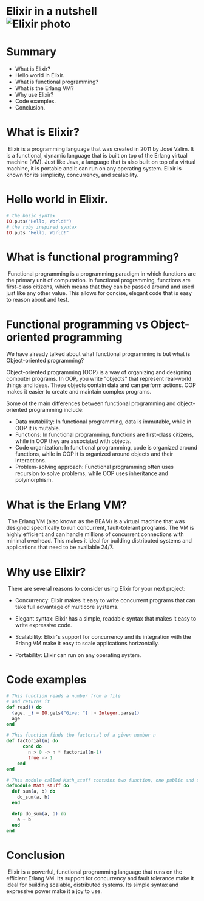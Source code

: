 # Elixir in a nutshell <br>![Elixir photo](https://www.educative.io/cdn-cgi/image/f=auto,fit=contain,w=600/api/page/6426448461561856/image/download/5007090753470464)

# Summary
* What is Elixir?
* Hello world in Elixir.
* What is functional programming?
* What is the Erlang VM?
* Why use Elixir?
* Code examples. 
* Conclusion.

# What is Elixir?
&nbsp;Elixir is a programming language that was created in 2011 by José Valim. It is a functional, dynamic language that is built on top of the Erlang virtual machine (VM). Just like Java, a language that is also built on top of a virtual machine, it is portable and it can run on any operating system. Elixir is known for its simplicity, concurrency, and scalability.

# Hello world in Elixir.
```elixir
# the basic syntax
IO.puts("Hello, World!")
# the ruby inspired syntax
IO.puts "Hello, World!"
```

# What is functional programming?
&nbsp;Functional programming is a programming paradigm in which functions are the primary unit of computation. In functional programming, functions are first-class citizens, which means that they can be passed around and used just like any other value. This allows for concise, elegant code that is easy to reason about and test.

# Functional programming vs Object-oriented programming
We have already talked about what functional programming is but what is Object-oriented programming?

Object-oriented programming (OOP) is a way of organizing and designing computer programs. In OOP, you write "objects" that represent real-world things and ideas. These objects contain data and can perform actions. OOP makes it easier to create and maintain complex programs.

Some of the main differences between functional programming and object-oriented programming include:

* Data mutability: In functional programming, data is immutable, while in OOP it is mutable.
* Functions: In functional programming, functions are first-class citizens, while in OOP they are associated with objects.
* Code organization: In functional programming, code is organized around functions, while in OOP it is organized around objects and their interactions.
* Problem-solving approach: Functional programming often uses recursion to solve problems, while OOP uses inheritance and polymorphism.

# What is the Erlang VM?
&nbsp;The Erlang VM (also known as the BEAM) is a virtual machine that was designed specifically to run concurrent, fault-tolerant programs. The VM is highly efficient and can handle millions of concurrent connections with minimal overhead. This makes it ideal for building distributed systems and applications that need to be available 24/7.

# Why use Elixir?
&nbsp;There are several reasons to consider using Elixir for your next project:

* Concurrency: Elixir makes it easy to write concurrent programs that can take full advantage of multicore systems.

* Elegant syntax: Elixir has a simple, readable syntax that makes it easy to write expressive code.

* Scalability: Elixir's support for concurrency and its integration with the Erlang VM make it easy to scale applications horizontally.
  
* Portability: Elixir can run on any operating system.

# Code examples

```elixir
# This function reads a number from a file 
# and returns it
def read() do
  {age, _} = IO.gets("Give: ") |> Integer.parse()
  age
end
```

```elixir
# This function finds the factorial of a given number n
def factorial(n) do
      cond do
        n > 0 -> n * factorial(n-1)
        true -> 1
    end
end
```
```elixir
# This module called Math_stuff contains two function, one public and one private
defmodule Math_stuff do
  def sum(a, b) do
    do_sum(a, b)
  end

  defp do_sum(a, b) do
    a + b
  end
end
```

# Conclusion
&nbsp;Elixir is a powerful, functional programming language that runs on the efficient Erlang VM. Its support for concurrency and fault tolerance make it ideal for building scalable, distributed systems. Its simple syntax and expressive power make it a joy to use.